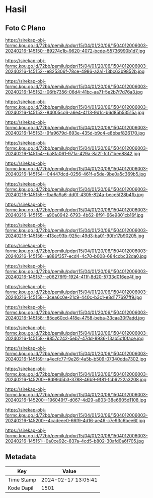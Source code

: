 # Hasil

## Foto C Plano

https://sirekap-obj-formc.kpu.go.id/72bb/pemilu/pdpr/15/04/01/20/06/1504012006003-20240216-145150--89274c1b-9620-4072-bcde-55736990b1d7.jpg

https://sirekap-obj-formc.kpu.go.id/72bb/pemilu/pdpr/15/04/01/20/06/1504012006003-20240216-145152--e825306f-78ce-4986-a2a1-13bc63b9852b.jpg

https://sirekap-obj-formc.kpu.go.id/72bb/pemilu/pdpr/15/04/01/20/06/1504012006003-20240216-145152--06fb7356-06d4-41bc-aa71-5e2b7f7d76a3.jpg

https://sirekap-obj-formc.kpu.go.id/72bb/pemilu/pdpr/15/04/01/20/06/1504012006003-20240216-145153--84005cc6-a6e4-4113-9d1c-b6d85b53515a.jpg

https://sirekap-obj-formc.kpu.go.id/72bb/pemilu/pdpr/15/04/01/20/06/1504012006003-20240216-145153--9fa9679d-693e-435d-b9c4-e8bbaf826170.jpg

https://sirekap-obj-formc.kpu.go.id/72bb/pemilu/pdpr/15/04/01/20/06/1504012006003-20240216-145154--ba8fa061-971a-429a-8a2f-fcf71bee8842.jpg

https://sirekap-obj-formc.kpu.go.id/72bb/pemilu/pdpr/15/04/01/20/06/1504012006003-20240216-145154--04447dcd-0256-461f-a5de-9be0a5c369b5.jpg

https://sirekap-obj-formc.kpu.go.id/72bb/pemilu/pdpr/15/04/01/20/06/1504012006003-20240216-145155--1ba6a9a6-dd0f-4305-824a-bece5f28b4fb.jpg

https://sirekap-obj-formc.kpu.go.id/72bb/pemilu/pdpr/15/04/01/20/06/1504012006003-20240216-145155--a90a0942-6793-4b62-8f91-66e9801cb16f.jpg

https://sirekap-obj-formc.kpu.go.id/72bb/pemilu/pdpr/15/04/01/20/06/1504012006003-20240216-145156--413cc93b-925c-49d3-ba01-90fc17b90205.jpg

https://sirekap-obj-formc.kpu.go.id/72bb/pemilu/pdpr/15/04/01/20/06/1504012006003-20240216-145156--a886f357-ecd4-4c70-b008-684ccbc32da0.jpg

https://sirekap-obj-formc.kpu.go.id/72bb/pemilu/pdpr/15/04/01/20/06/1504012006003-20240216-145157--e06276f9-1924-411f-8d20-5733d016ee4f.jpg

https://sirekap-obj-formc.kpu.go.id/72bb/pemilu/pdpr/15/04/01/20/06/1504012006003-20240216-145158--3cea6c0e-21c9-440c-b3c1-e8d177697ff9.jpg

https://sirekap-obj-formc.kpu.go.id/72bb/pemilu/pdpr/15/04/01/20/06/1504012006003-20240216-145158--85ce60cd-418e-4758-beba-33caa30f7add.jpg

https://sirekap-obj-formc.kpu.go.id/72bb/pemilu/pdpr/15/04/01/20/06/1504012006003-20240216-145158--9857c242-5eb7-47dd-8936-13ab5c10face.jpg

https://sirekap-obj-formc.kpu.go.id/72bb/pemilu/pdpr/15/04/01/20/06/1504012006003-20240216-145159--a4ecfc77-9e26-4a5b-b509-07340dda7302.jpg

https://sirekap-obj-formc.kpu.go.id/72bb/pemilu/pdpr/15/04/01/20/06/1504012006003-20240216-145200--8d99d5b3-3788-46b9-9f81-fcb6222a3208.jpg

https://sirekap-obj-formc.kpu.go.id/72bb/pemilu/pdpr/15/04/01/20/06/1504012006003-20240216-145200--196049f7-d067-4d29-a803-38e6605d1108.jpg

https://sirekap-obj-formc.kpu.go.id/72bb/pemilu/pdpr/15/04/01/20/06/1504012006003-20240216-145200--4cadeee0-66f9-4d16-ae46-c7e93c6bee6f.jpg

https://sirekap-obj-formc.kpu.go.id/72bb/pemilu/pdpr/15/04/01/20/06/1504012006003-20240216-145151--0a0ce92c-837a-4cd5-b802-30afd0a6f705.jpg


## Metadata

| Key        | Value               |
| ---------- | ------------------- |
| Time Stamp | 2024-02-17 13:05:41 |
| Kode Dapil | 1501                |




